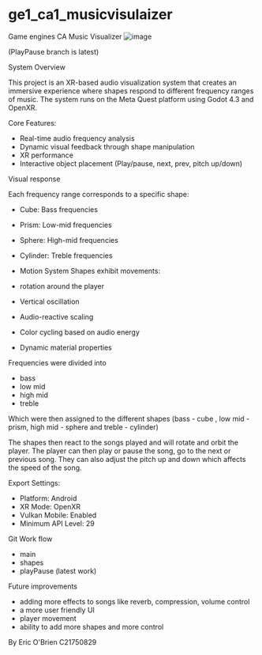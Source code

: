 # ge1_ca1_musicvisulaizer
 Game engines CA Music Visualizer
 ![image](https://github.com/user-attachments/assets/e8129813-9269-413f-aabb-6c3c5dbe2f1a)

 (PlayPause branch is latest)


System Overview

This project is an XR-based audio visualization system that creates an immersive experience where shapes respond to different frequency ranges of music. The system runs on the Meta Quest platform using Godot 4.3 and OpenXR.

Core Features:

- Real-time audio frequency analysis
- Dynamic visual feedback through shape manipulation
- XR performance
- Interactive object placement (Play/pause, next, prev, pitch up/down)

Visual response

Each frequency range corresponds to a specific shape:

- Cube: Bass frequencies
- Prism: Low-mid frequencies
- Sphere: High-mid frequencies
- Cylinder: Treble frequencies

- Motion System
Shapes exhibit movements:

- rotation around the player
- Vertical oscillation
- Audio-reactive scaling
- Color cycling based on audio energy
- Dynamic material properties

Frequencies were divided into
- bass
- low mid
- high mid
- treble

Which were then assigned to the different shapes (bass - cube , low mid - prism, high mid - sphere and treble - cylinder)

The shapes then react to the songs played and will rotate and orbit the player. The player can then play or pause the song, go to the next or previous song. They can also adjust the pitch up and down which affects the speed of the song.

Export Settings:

- Platform: Android
- XR Mode: OpenXR
- Vulkan Mobile: Enabled
- Minimum API Level: 29

Git Work flow
- main
- shapes
- playPause (latest work)

Future improvements
- adding more effects to songs like reverb, compression, volume control
- a more user friendly UI
- player movement
- ability to add more shapes and more control

By Eric O'Brien C21750829

